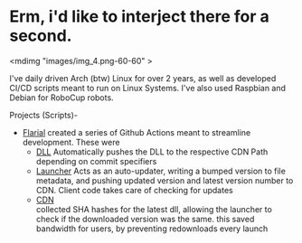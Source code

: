Erm, i'd like to interject there for a second.
====
<mdimg  "images/img_4.png-60-60" >

I've daily driven Arch (btw) Linux for over 2 years, as well as developed CI/CD scripts meant to run on Linux Systems.
I've also used Raspbian and Debian for RoboCup robots.

Projects (Scripts)-
- [Flarial](https://flarial.xyz)
  created a series of Github Actions meant to streamline development. These were
  - [DLL](https://github.com/flarialmc/dll/blob/main/.github/workflows/build-latest.yml)
   Automatically pushes the DLL to the respective CDN Path depending on commit specifiers
  - [Launcher](https://github.com/flarialmc/launcher/blob/main/.github/workflows/autoupdater.yml)
    Acts as an auto-updater, writing a bumped version to file metadata, and pushing updated version and latest version number to CDN. Client code takes care of checking for updates
  - [CDN](https://github.com/flarialmc/newcdn/blob/main/.github/workflows/dllhash.yml)  
   collected SHA hashes for the latest dll, allowing the launcher to check if the downloaded version was the same. this saved bandwidth for users, by preventing redownloads every launch
